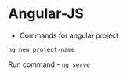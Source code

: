 # Angular-JS

- Commands for angular project

```
ng new project-name
```

Run command - `ng serve`
